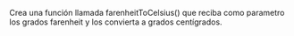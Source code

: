 Crea una función llamada farenheitToCelsius() que reciba como parametro los grados farenheit y los convierta a grados centígrados.
